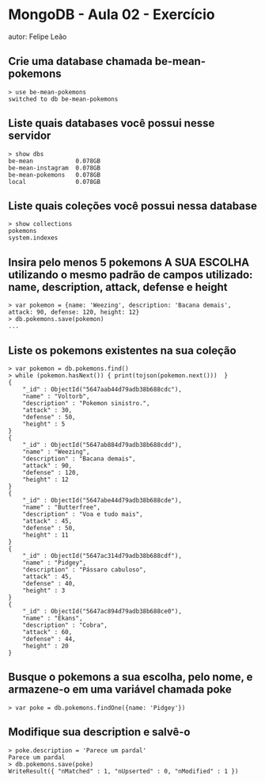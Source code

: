 
# MongoDB - Aula 02 - Exercício
autor: Felipe Leão

## Crie uma database chamada be-mean-pokemons

```
> use be-mean-pokemons
switched to db be-mean-pokemons
```

## Liste quais databases você possui nesse servidor

```
> show dbs
be-mean            0.078GB
be-mean-instagram  0.078GB
be-mean-pokemons   0.078GB
local              0.078GB
```

## Liste quais coleções você possui nessa database

```
> show collections
pokemons
system.indexes
```

## Insira pelo menos 5 pokemons A SUA ESCOLHA utilizando o mesmo padrão de campos utilizado: name, description, attack, defense e height

```
> var pokemon = {name: 'Weezing', description: 'Bacana demais', attack: 90, defense: 120, height: 12}
> db.pokemons.save(pokemon)
...

```

## Liste os pokemons existentes na sua coleção

```
> var pokemon = db.pokemons.find()
> while (pokemon.hasNext()) { print(tojson(pokemon.next()))  }
{
	"_id" : ObjectId("5647aab44d79adb38b688cdc"),
	"name" : "Voltorb",
	"description" : "Pokemon sinistro.",
	"attack" : 30,
	"defense" : 50,
	"height" : 5
}
{
	"_id" : ObjectId("5647ab884d79adb38b688cdd"),
	"name" : "Weezing",
	"description" : "Bacana demais",
	"attack" : 90,
	"defense" : 120,
	"height" : 12
}
{
	"_id" : ObjectId("5647abe44d79adb38b688cde"),
	"name" : "Butterfree",
	"description" : "Voa e tudo mais",
	"attack" : 45,
	"defense" : 50,
	"height" : 11
}
{
	"_id" : ObjectId("5647ac314d79adb38b688cdf"),
	"name" : "Pidgey",
	"description" : "Pássaro cabuloso",
	"attack" : 45,
	"defense" : 40,
	"height" : 3
}
{
	"_id" : ObjectId("5647ac894d79adb38b688ce0"),
	"name" : "Ekans",
	"description" : "Cobra",
	"attack" : 60,
	"defense" : 44,
	"height" : 20
}
```

## Busque o pokemons a sua escolha, pelo nome, e armazene-o em uma variável chamada poke

```
> var poke = db.pokemons.findOne({name: 'Pidgey'})
```

## Modifique sua description e salvê-o

```
> poke.description = 'Parece um pardal'
Parece um pardal
> db.pokemons.save(poke)
WriteResult({ "nMatched" : 1, "nUpserted" : 0, "nModified" : 1 })
```